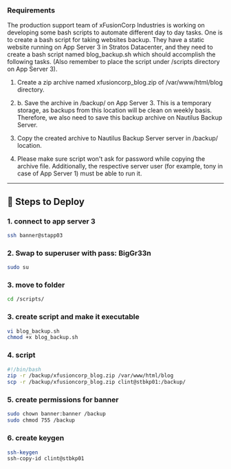 ### Requirements

The production support team of xFusionCorp Industries is working on developing some bash scripts to automate different day to day tasks. One is to create a bash script for taking websites backup. They have a static website running on App Server 3 in Stratos Datacenter, and they need to create a bash script named blog_backup.sh which should accomplish the following tasks. (Also remember to place the script under /scripts directory on App Server 3).

1. Create a zip archive named xfusioncorp_blog.zip of /var/www/html/blog directory.

2. b. Save the archive in /backup/ on App Server 3. This is a temporary storage, as backups from this location will be clean on weekly basis. Therefore, we also need to save this backup archive on Nautilus Backup Server.


3. Copy the created archive to Nautilus Backup Server server in /backup/ location.


4. Please make sure script won't ask for password while copying the archive file. Additionally, the respective server user (for example, tony in case of App Server 1) must be able to run it.

---

## 🚀 Steps to Deploy


### 1. connect to app server 3
```bash
ssh banner@stapp03
```

### 2. Swap to superuser with pass: BigGr33n
```bash
sudo su
```

### 3. move to folder
```bash
cd /scripts/
```

### 3. create script and make it executable
```bash
vi blog_backup.sh
chmod +x blog_backup.sh
```

### 4. script
```bash
#!/bin/bash
zip -r /backup/xfusioncorp_blog.zip /var/www/html/blog
scp -r /backup/xfusioncorp_blog.zip clint@stbkp01:/backup/
```

### 5. create permissions for banner
```bash
sudo chown banner:banner /backup
sudo chmod 755 /backup
```

### 6. create keygen
```bash
ssh-keygen
ssh-copy-id clint@stbkp01
```


